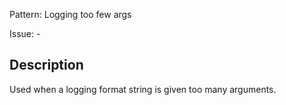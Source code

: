Pattern: Logging too few args

Issue: -

## Description

Used when a logging format string is given too many arguments.